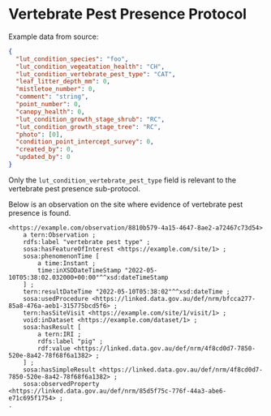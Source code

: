 # Vertebrate Pest Presence Protocol

Example data from source:

```json
{
  "lut_condition_species": "foo",
  "lut_condition_vegeatation_health": "CH",
  "lut_condition_vertebrate_pest_type": "CAT",
  "leaf_litter_depth_mm": 0,
  "mistletoe_number": 0,
  "comment": "string",
  "point_number": 0,
  "canopy_health": 0,
  "lut_condition_growth_stage_shrub": "RC",
  "lut_condition_growth_stage_tree": "RC",
  "photo": [0],
  "condition_point_intercept_survey": 0,
  "created_by": 0,
  "updated_by": 0
}
```

Only the `lut_condition_vertebrate_pest_type` field is relevant to the vertebrate pest presence sub-protocol.

Below is an observation on the site where evidence of vertebrate pest presence is found.

```turtle
<https://example.com/observation/8810b579-4a15-4647-8ae2-a72467c73d54>
    a tern:Observation ;
    rdfs:label "vertebrate pest type" ;
    sosa:hasFeatureOfInterest <https://example.com/site/1> ;
    sosa:phenomenonTime [
        a time:Instant ;
        time:inXSDDateTimeStamp "2022-05-10T05:38:02.032000+00:00"^^xsd:dateTimeStamp
    ] ;
    tern:resultDateTime "2022-05-10T05:38:02"^^xsd:dateTime ;
    sosa:usedProcedure <https://linked.data.gov.au/def/nrm/bfcca277-85a8-476a-aeb1-315775bcd5f6> ;
    tern:hasSiteVisit <https://example.com/site/1/visit/1> ;
    void:inDataset <https://example.com/dataset/1> ;
    sosa:hasResult [
        a tern:IRI ;
        rdfs:label "pig" ;
        rdf:value <https://linked.data.gov.au/def/nrm/4f8cd0d7-7850-520e-8a42-78f68f6a1382> ;
    ] ;
    sosa:hasSimpleResult <https://linked.data.gov.au/def/nrm/4f8cd0d7-7850-520e-8a42-78f68f6a1382> ;
    sosa:observedProperty <https://linked.data.gov.au/def/nrm/85d5f75c-776f-44a3-abe6-e71c695f1754> ;
.
```
